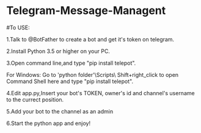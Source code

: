 # Telegram-Message-Managent

#To USE:

1.Talk to @BotFather to create a bot and get it's token on telegram.

2.Install Python 3.5 or higher on your PC.

3.Open command line,and type "pip install telepot".

  For Windows: Go to 'python folder'\Scripts\ Shift+right_click to open Command Shell here and type "pip install telepot".
  
4.Edit app.py,Insert your bot's TOKEN, owner's id and channel's username to the currect position.

5.Add your bot to the channel as an admin

6.Start the python app and enjoy!

